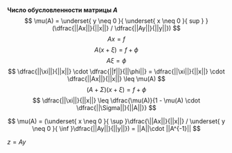 **Число обусловленности матрицы $A$**
$$
\mu(A) = \underset{ y \neq 0 }{ \underset{ x \neq 0 }{ sup } }(\dfrac{||Ax||}{||x||} / \dfrac{||Ay||}{||y||})
$$
$$
Ax = f
$$
$$
A(x + \xi) = f + \phi
$$
$$
A \xi = \phi
$$
$$
\dfrac{||\xi||}{||x||} \cdot \dfrac{||f||}{||\phi||} = \dfrac{||\xi||}{||x||} \cdot \dfrac{||Ax||}{||x||} \leq \mu(A)
$$
$$
(A + \Sigma)(x + \xi) = f+ \phi
$$
$$
\dfrac{||\xi||}{||x||} \leq \dfrac{\mu(A)}{1 - \mu(A) \cdot \dfrac{||\Sigma||}{||A||}}
$$

$$
\mu(A) =  (\underset{ x \neq 0 }{ \sup }\dfrac{\||Ax||}{||x||} / \underset{ y \neq 0 }{ \inf }\dfrac{||Ay||}{||y||}) = ||A||\cdot ||A^{-1}||
$$

$z = Ay$

